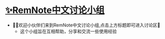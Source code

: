 # [✨RemNote中文讨论小组](https://github.com/5eagull/RemNote-Chinese-chat-group/discussions)
- 🙋‍♂️欢迎小伙伴们来到RemNote中文讨论小组,点击上方标题即可进入讨论区🙋
  - 这个小组旨在互相帮助，分享和交流一些使用经验 
